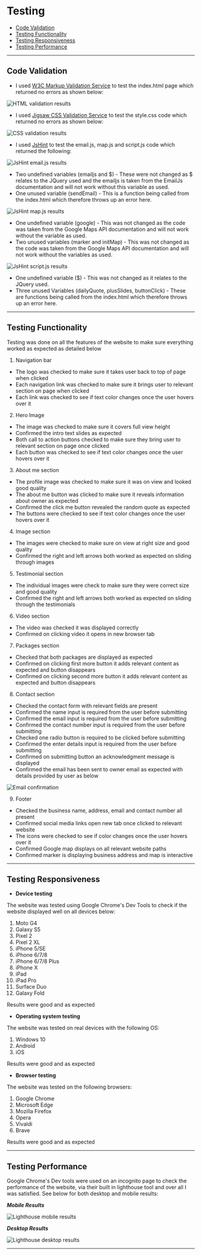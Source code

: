 # Testing

- [Code Validation](#code-validation)
- [Testing Functionality](#testing-functionality)
- [Testing Responsiveness](#testing-responsiveness)
- [Testing Performance](#testing-performance)

---

## **Code Validation**

- I used [W3C Markup Validation Service](https://validator.w3.org/#validate_by_input) to test the index.html page which returned no errors as shown below:

![HTML validation results](assets/images/markupValidator.png)

- I used [Jigsaw CSS Validation Service](https://jigsaw.w3.org/css-validator/validator) to test the style.css code which returned no errors as shown below:

![CSS validation results](assets/images/cssValidator.png)

- I used [JsHint](https://jshint.com/) to test the email.js, map.js and script.js code which returned the following:

![JsHint email.js results](assets/images/JsHintEmailJs.png)

  - Two undefined variables (emailjs and $) - These were not changed as $ relates to the JQuery used and the emailjs is taken from the EmailJs documentation and will not work without this variable as used.
  - One unused variable (sendEmail) - This is a function being called from the index.html which therefore throws up an error here.

![JsHint map.js results](assets/images/JsHintMap.png)

  - One undefined variable (google) - This was not changed as the code was taken from the Google Maps API documentation and will not work without the variable as used.
  - Two unused variables (marker and initMap) - This was not changed as the code was taken from the Google Maps API documentation and will not work without the variables as used.

![JsHint script.js results](assets/images/JsHintScriptFile.png)

  - One undefined variable ($) - This was not changed as it relates to the JQuery used.
  - Three unused Variables (dailyQuote, plusSlides, buttonClick) - These are functions being called from the index.html which therefore throws up an error here.

---

## **Testing Functionality**

Testing was done on all the features of the website to make sure everything worked as expected as detailed below

1. Navigation bar

  - The logo was checked to make sure it takes user back to top of page when clicked
  - Each navigation link was checked to make sure it brings user to relevant section on page when clicked
  - Each link was checked to see if text color changes once the user hovers over it

2. Hero Image

  - The image was checked to make sure it covers full view height
  - Confirmed the intro text slides as expected 
  - Both call to action buttons checked to make sure they bring user to relevant section on page once clicked
  - Each button was checked to see if text color changes once the user hovers over it

3. About me section

  - The profile image was checked to make sure it was on view and looked good quality
  - The about me button was clicked to make sure it reveals information about owner as expected
  - Confirmed the click me button revealed the random quote as expected
  - The buttons were checked to see if text color changes once the user hovers over it

4. Image section

  - The images were checked to make sure on view at right size and good quality
  - Confirmed the right and left arrows both worked as expected on sliding through images

5. Testimonial section

  - The individual images were check to make sure they were correct size and good quality
  - Confirmed the right and left arrows both worked as expected on sliding through the testimonials

6. Video section
 
  - The video was checked it was displayed correctly
  - Confirmed on clicking video it opens in new browser tab

7. Packages section
  
  - Checked that both packages are displayed as expected
  - Confirmed on clicking first more button it adds relevant content as expected and button disappears
  - Confirmed on clicking second more button it adds relevant content as expected and button disappears

8. Contact section

  - Checked the contact form with relevant fields are present
  - Confirmed the name input is required from the user before submitting
  - Confirmed the email input is required from the user before submitting
  - Confirmed the contact number input is required from the user before submitting
  - Checked one radio button is required to be clicked before submitting
  - Confirmed the enter details input is required from the user before submitting
  - Confirmed on submitting button an acknowledgment message is displayed
  - Confirmed the email has been sent to owner email as expected with details provided by user as below

![Email confirmation](assets/images/emailConfirmation.png)

9. Footer

  - Checked the business name, address, email and contact number all present
  - Confirmed social media links open new tab once clicked to relevant website
  - The icons were checked to see if color changes once the user hovers over it
  - Confirmed Google map displays on all relevant website paths
  - Confirmed marker is displaying business address and map is interactive

---

## **Testing Responsiveness**

- **Device testing**

The website was tested using Google Chrome's Dev Tools to check if the website displayed well on all devices below:

  1. Moto G4
  2. Galaxy S5
  3. Pixel 2
  4. Pixel 2 XL
  5. iPhone 5/SE
  6. iPhone 6/7/8
  7. iPhone 6/7/8 Plus
  8. iPhone X
  9. iPad
  10. iPad Pro
  11. Surface Duo
  12. Galaxy Fold

Results were good and as expected

- **Operating system testing**

The website was tested on real devices with the following OS:

  1. Windows 10
  2. Android
  3. iOS

Results were good and as expected

- **Browser testing**

The website was tested on the following browsers:

  1. Google Chrome
  2. Microsoft Edge
  3. Mozilla Firefox
  4. Opera
  5. Vivaldi
  6. Brave

Results were good and as expected

---

## **Testing Performance**

Google Chrome's Dev tools were used on an incognito page to check the performance of the website, via their built in lighthouse tool and over all I was satisfied. See below for both desktop and mobile results:

***Mobile Results***

![Lighthouse mobile results](assets/images/devToolsLighthouse-mobile.png)

***Desktop Results***

![Lighthouse desktop results](assets/images/devToolsLighthouse-desktop.png)

---


